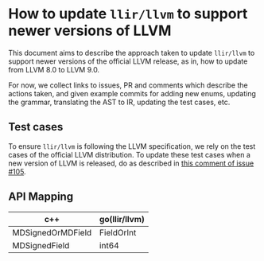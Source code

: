 # How to update `llir/llvm` to support newer versions of LLVM

This document aims to describe the approach taken to update `llir/llvm` to support newer versions of the official LLVM release, as in, how to update from LLVM 8.0 to LLVM 9.0.

For now, we collect links to issues, PR and comments which describe the actions taken, and given example commits for adding new enums, updating the grammar, translating the AST to IR, updating the test cases, etc.

## Test cases

To ensure `llir/llvm` is following the LLVM specification, we rely on the test cases of the official LLVM distribution. To update these test cases when a new version of LLVM is released, do as described in [this comment of issue #105](https://github.com/llir/llvm/issues/105#issuecomment-548619916).

## API Mapping

| c++ | go(llir/llvm) |
|-|-|
| MDSignedOrMDField | FieldOrInt |
| MDSignedField | int64 |
